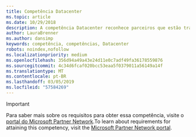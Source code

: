 ```yaml
---
title: Competência Datacenter
ms.topic: article
ms.date: 10/29/2018
description: A competência Datacenter reconhece parceiros que estão transformando datacenters em soluções mais flexíveis, escalonáveis e econômicas.
author: LauraBrenner
ms.author: dansimp
keywords: competência, competências, Datacenter
robots: noindex,nofollow
ms.localizationpriority: medium
ms.openlocfilehash: 356d94a49a43e24d11e0c7adf49fa36178559876
ms.sourcegitcommit: 4c34d6fcaf020bcc53eaa5f0379011a56149a14f
ms.translationtype: MT
ms.contentlocale: pt-BR
ms.lasthandoff: 03/05/2019
ms.locfileid: "57584269"
---
```

>[!IMPORTANT]
><span data-ttu-id="877cf-104">Para saber mais sobre os requisitos para obter essa competência, visite o [portal do Microsoft Partner Network](https://partner.microsoft.com/membership/competencies).</span><span class="sxs-lookup"><span data-stu-id="877cf-104">To learn about requirements for attaining this competency, visit the [Microsoft Partner Network portal](https://partner.microsoft.com/membership/competencies).</span></span>

<!--
#Datacenter
The Datacenter competency recognizes partners who are transforming data centers into more flexible, scalable, and cost effective solutions.
##Datacenter Solutions option
The Datacenter Solutions option is ideal if you prefer to prove your skills by passing exams or certifications. Choose exams from the focus area of your choice to attain the Datacenter competency.
###Silver
1. Your organization must have **2** individuals pass any one of the exams.

    - **System Center** 2012 focus area

        - [Exam 70-246](https://www.microsoft.com/en-us/learning/exam-70-246.aspx): Monitoring and Operating a Private Cloud with System Center 2012*
        - [Exam 70-247](https://www.microsoft.com/en-us/learning/exam-70-247.aspx): Configuring and Deploying a Private Cloud with System Center 2012*

\* Retiring December 31, 2017. This exam will continue to be accepted for competency qualification until December 31, 2018. You may register for this exam until November 30, 2017.

   - **Virtualization** focus area

        - [Exam 74-409](https://www.microsoft.com/en-us/learning/exam-74-409.aspx): Server Virtualization with Windows Server Hyper-V and System Center

   - **Windows Server 2012** focus area

        - [Exam 70-410](https://www.microsoft.com/en-us/learning/exam-70-410.aspx): Installing and Configuring Windows Server 2012
        - [Exam 70-411](https://www.microsoft.com/en-us/learning/exam-70-411.aspx): Administering Windows Server 2012
        - [Exam 70-412](https://www.microsoft.com/en-us/learning/exam-70-412.aspx): Configuring Advanced Windows Server 2012 Services
        - [Exam 70-413](https://www.microsoft.com/en-us/learning/exam-70-413.aspx): Designing and Implementing a Server Infrastructure
        - [Exam 70-414](https://www.microsoft.com/en-us/learning/exam-70-414.aspx): Implementing an Advanced Server Infrastructure
        - [Exam 70-417](https://www.microsoft.com/en-us/learning/exam-70-417.aspx): Upgrading Your Skills to MCSA Windows Server 2012

   - **Windows Server** 2016 focus area
        - [Exam 70-740](https://www.microsoft.com/en-us/learning/exam-70-740.aspx): Installation, Storage, and Compute with Windows Server 2016
        - [Exam 70-741](https://www.microsoft.com/en-us/learning/exam-70-741.aspx): Networking with Windows Server 2016
        - [Exam 70-742](https://www.microsoft.com/en-us/learning/exam-70-742.aspx): Identity with Windows Server 2016
        - [Exam 70-743](https://www.microsoft.com/en-us/learning/exam-70-743.aspx): Upgrading Your Skills to MCSA: Windows Server 2016
        - [Exam 70-744](https://www.microsoft.com/en-us/learning/exam-70-744.aspx): Securing Windows Server 2016

###Gold
1. Your organization must have **4** individuals pass the required certification.

    - **4** individuals must pass one of the following exams:

        - [MCSA](https://www.microsoft.com/en-us/learning/mcsa-windows-server-certification.aspx): Windows Server 2012
        - [MCSA](https://www.microsoft.com/en-us/learning/mcsa-windows-server-2016-certification.aspx): Windows Server 2016
-->